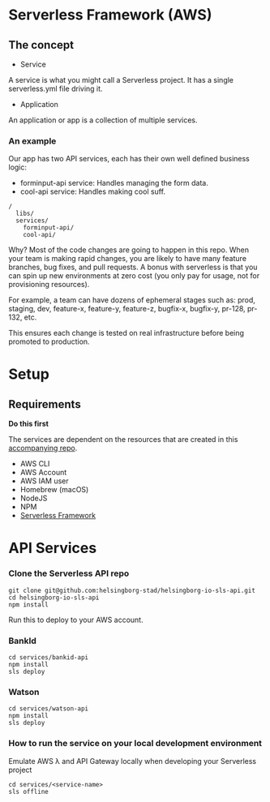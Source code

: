 # Serverless Framework (AWS)

## The concept

- Service

A service is what you might call a Serverless project. It has a single serverless.yml file driving it.

- Application

An application or app is a collection of multiple services.

### An example

Our app has two API services, each has their own well defined business logic:

- forminput-api service: Handles managing the form data.
- cool-api service: Handles making cool suff.

```
/
  libs/
  services/
    forminput-api/
    cool-api/
```

Why? Most of the code changes are going to happen in this repo. When your team is making rapid changes, you are likely to have many feature branches, bug fixes, and pull requests. A bonus with serverless is that you can spin up new environments at zero cost (you only pay for usage, not for provisioning resources).

For example, a team can have dozens of ephemeral stages such as: prod, staging, dev, feature-x, feature-y, feature-z, bugfix-x, bugfix-y, pr-128, pr-132, etc.

This ensures each change is tested on real infrastructure before being promoted to production.

# Setup

## Requirements

**Do this first**

The services are dependent on the resources that are created in this [accompanying repo](https://github.com/helsingborg-stad/helsingborg-io-sls-resources).

- AWS CLI
- AWS Account
- AWS IAM user
- Homebrew (macOS)
- NodeJS
- NPM
- [Serverless Framework](https://serverless.com/)

# API Services

### Clone the Serverless API repo

```
git clone git@github.com:helsingborg-stad/helsingborg-io-sls-api.git
cd helsingborg-io-sls-api
npm install
```

Run this to deploy to your AWS account.

### BankId

```
cd services/bankid-api
npm install
sls deploy
```

### Watson

```
cd services/watson-api
npm install
sls deploy
```

### How to run the service on your local development environment

Emulate AWS λ and API Gateway locally when developing your Serverless project

```
cd services/<service-name>
sls offline
```
